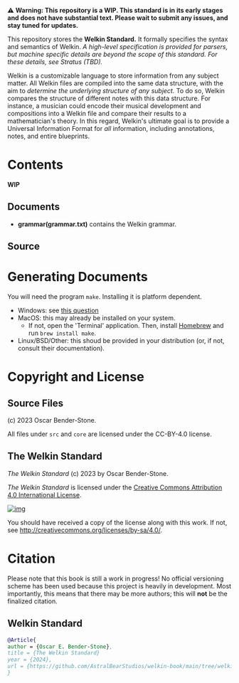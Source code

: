 ⚠ **Warning: This repository is a WIP. This standard is in its early stages and does not have substantial text. Please wait to submit any issues, and stay tuned for updates.**

This repository stores the **Welkin Standard.** It formally specifies the syntax and semantics of Welkin. *A high-level specification is provided for parsers, but machine specific details are beyond the scope of this standard. For these details, see Stratus (TBD).* 

Welkin is a customizable language to store information from any subject matter. All Welkin files are compiled into the same data structure, with the aim to *determine the underlying structure of any subject.* To do so, Welkin compares the structure of different notes with this data structure. For instance, a musician could encode their musical development and compositions into a Welkin file and compare their results to a mathematician's theory. In this regard, Welkin's ultimate goal is to provide a Universal Information Format for *all* information, including annotations, notes, and entire blueprints.

# Contents 

**WIP**

## Documents

- **grammar(grammar.txt)** contains the Welkin grammar.

## Source

# Generating Documents

You will need the program `make`. Installing it is platform dependent. 
- Windows: see [this question](https://stackoverflow.com/questions/32127524/how-to-install-and-use-make-in-windows)
- MacOS: this may already be installed on your system.
    - If not, open the 'Terminal' application. Then, install [Homebrew](https://docs.brew.sh/Installation)
    and run `brew install make`.
- Linux/BSD/Other: this shoud be provided in your distribution (or, if not, consult their documentation).

# Copyright and License

## Source Files

(c) 2023 Oscar Bender-Stone.

All files under `src` and `core` are licensed under the CC-BY-4.0 license.

## The Welkin Standard

*The Welkin Standard* (c) 2023 by Oscar Bender-Stone.

*The Welkin Standard* is licensed under the [Creative Commons Attribution 4.0 International License](http://creativecommons.org/licenses/by/4.0/).

[![img](http://i.creativecommons.org/l/by/3.0/80x15.png)](http://creativecommons.org/licenses/by/3.0/deed)

You should have received a copy of the license along with this
work. If not, see <http://creativecommons.org/licenses/by-sa/4.0/>.

# Citation
Please note that this book is still a work in progress! No official versioning scheme has been used because this project is heavily in development.
Most importantly, this means that there may be more authors; this will **not** be the finalized citation.

## Welkin Standard

``` bibtex
@Article{
author = {Oscar E. Bender-Stone},
title = {The Welkin Standard}
year = {2024},
url = {https://github.com/AstralBearStudios/welkin-book/main/tree/welkin-standard.html},
}
```




